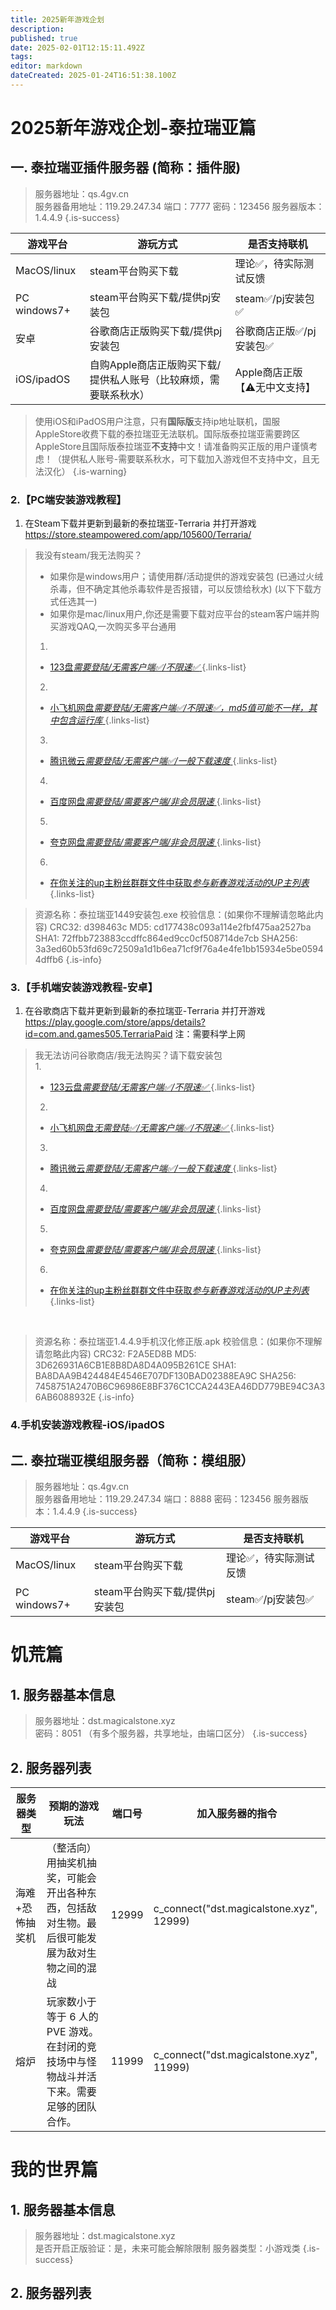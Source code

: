 ```yaml
---
title: 2025新年游戏企划
description: 
published: true
date: 2025-02-01T12:15:11.492Z
tags: 
editor: markdown
dateCreated: 2025-01-24T16:51:38.100Z
---
```


# 2025新年游戏企划-泰拉瑞亚篇

## 一. 泰拉瑞亚插件服务器 (简称：插件服)

> 服务器地址：qs.4gv.cn  
> 服务器备用地址：119.29.247.34
> 端口：7777
> 密码：123456
> 服务器版本：1.4.4.9
{.is-success}

|游戏平台|游玩方式|是否支持联机|
|---|---|---|
|MacOS/linux|steam平台购买下载|理论✅，待实际测试反馈|
|PC windows7+|steam平台购买下载/提供pj安装包|steam✅/pj安装包✅|
|安卓|谷歌商店正版购买下载/提供pj安装包|谷歌商店正版✅/pj安装包✅|
|iOS/ipadOS|自购Apple商店正版购买下载/提供私人账号（比较麻烦，需要联系秋水）|Apple商店正版【⚠️无中文支持】|

> 使用iOS和iPadOS用户注意，只有**国际版**支持ip地址联机，国服AppleStore收费下载的泰拉瑞亚无法联机。国际版泰拉瑞亚需要跨区AppleStore且国际版泰拉瑞亚**不支持**中文！请准备购买正版的用户谨慎考虑！（提供私人账号-需要联系秋水，可下载加入游戏但不支持中文，且无法汉化）
{.is-warning}

### 2.【PC端安装游戏教程】
1. 在Steam下载并更新到最新的泰拉瑞亚-Terraria 并打开游戏
	https://store.steampowered.com/app/105600/Terraria/

> 我没有steam/我无法购买？
> - 如果你是windows用户；请使用群/活动提供的游戏安装包
(已通过火绒杀毒，但不确定其他杀毒软件是否报错，可以反馈给秋水)
(以下下载方式任选其一)
> - 如果你是mac/linux用户,你还是需要下载对应平台的steam客户端并购买游戏QAQ,一次购买多平台通用
> 1.
> - [123盘*需要登陆/无需客户端✅/不限速✅* ](https://www.123684.com/s/3uTGTd-wnwWh)
> {.links-list}
> 2.
> - [小飞机网盘*需要登陆/无需客户端✅/不限速✅，md5值可能不一样，其中包含运行库* ](https://share.feijipan.com/s/YTEsIG0g)
> {.links-list}
> 3.
> - [腾讯微云*需要登陆/无需客户端✅/一般下载速度* ](https://share.weiyun.com/AGUB9L0j)
> {.links-list}
> 4.
> - [百度网盘*需要登陆/需要客户端/非会员限速* ](https://pan.baidu.com/s/1eQAm2e9Q6UoHqLLpl0WZzQ?pwd=qsqs)
> {.links-list}
> 5.
> - [夸克网盘*需要登陆/需要客户端/非会员限速* ](https://pan.quark.cn/s/770ea40ef285)
> {.links-list}
> 6.
> - [在你关注的up主粉丝群群文件中获取*参与新春游戏活动的UP主列表* ](/zh/2025LunarNewYear/upers)
> {.links-list}
> 

> 资源名称：泰拉瑞亚1449安装包.exe 
> 校验信息：(如果你不理解请忽略此内容)
> CRC32: d398463c
> MD5: cd177438c093a114e2fbf475aa2527ba
> SHA1: 72ffbb723883ccdffc864ed9cc0cf508714de7cb
> SHA256: 3a3ed60b53fd69c72509a1d1b6ea71cf9f76a4e4fe1bb15934e5be05944dffb6
{.is-info}
### 3.【手机端安装游戏教程-安卓】
1. 在谷歌商店下载并更新到最新的泰拉瑞亚-Terraria 并打开游戏
	https://play.google.com/store/apps/details?id=com.and.games505.TerrariaPaid
	注：需要科学上网<br>
>我无法访问谷歌商店/我无法购买？请下载安装包<br>
>1.
>- [123云盘*需要登陆/无需客户端✅/不限速✅* ](https://www.123865.com/s/rFA8Vv-Rj9wh)
>{.links-list}
>2.
>- [小飞机网盘*无需登陆✅/无需客户端✅/不限速✅* ](https://share.feijipan.com/s/05EsRrGI)
>{.links-list}
> 3.
> - [腾讯微云*需要登陆/无需客户端✅/一般下载速度* ](https://share.weiyun.com/e36RQz4h)
> {.links-list}
> 4.
> - [百度网盘*需要登陆/需要客户端/非会员限速* ](https://pan.baidu.com/s/1QoMP_KdUxZFCKOx4dAvEhg?pwd=qsqs)
> {.links-list}
> 5.
> - [夸克网盘*需要登陆/需要客户端/非会员限速* ](https://pan.quark.cn/s/0c379c0703fe)
> {.links-list}
> 6.
> - [在你关注的up主粉丝群群文件中获取*参与新春游戏活动的UP主列表* ](/zh/2025LunarNewYear/upers)
> {.links-list}

<br>

> 资源名称：泰拉瑞亚1.4.4.9手机汉化修正版.apk
> 校验信息：(如果你不理解请忽略此内容)
> CRC32: F2A5ED8B
> MD5: 3D626931A6CB1E8B8DA8D4A095B261CE
> SHA1: BA8DAA9B424484E4546E707DF130BAD02388EA9C
> SHA256: 7458751A2470B6C96986E8BF376C1CCA2443EA46DD779BE94C3A36AB6088932E
{.is-info}

### 4.手机安装游戏教程-iOS/ipadOS

<div id="CaiDan1"></div>

## 二. 泰拉瑞亚模组服务器（简称：模组服）

> 服务器地址：qs.4gv.cn  
> 服务器备用地址：119.29.247.34
> 端口：8888
> 密码：123456
> 服务器版本：1.4.4.9
{.is-success}

|游戏平台|游玩方式|是否支持联机|
|---|---|---|
|MacOS/linux|steam平台购买下载|理论✅，待实际测试反馈|
|PC windows7+|steam平台购买下载/提供pj安装包|steam✅/pj安装包✅|



# 饥荒篇

## 1. 服务器基本信息

> 服务器地址：dst.magicalstone.xyz  
> 密码：8051
（有多个服务器，共享地址，由端口区分）
{.is-success}

## 2. 服务器列表

|服务器类型|预期的游戏玩法|端口号|加入服务器的指令|
|---|---|---|---|
|海难+恐怖抽奖机|（整活向）用抽奖机抽奖，可能会开出各种东西，包括敌对生物。最后很可能发展为敌对生物之间的混战|12999|c_connect("dst.magicalstone.xyz", 12999)|
|熔炉|玩家数小于等于 6 人的 PVE 游戏。在封闭的竞技场中与怪物战斗并活下来。需要足够的团队合作。|11999|c_connect("dst.magicalstone.xyz", 11999)|

# 我的世界篇

## 1. 服务器基本信息

> 服务器地址：dst.magicalstone.xyz  
> 是否开启正版验证：是，未来可能会解除限制
> 服务器类型：小游戏类
{.is-success}

## 2. 服务器列表



